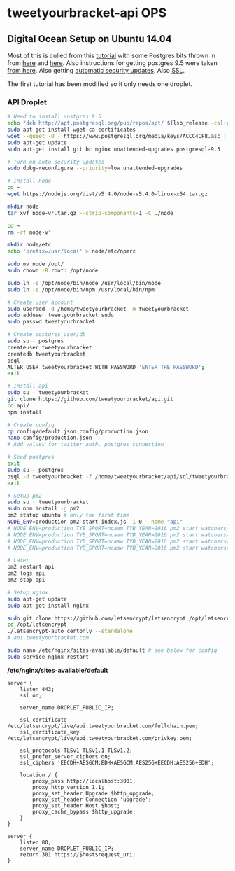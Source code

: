 tweetyourbracket-api OPS
=================

## Digital Ocean Setup on Ubuntu 14.04

Most of this is culled from this [tutorial](https://www.digitalocean.com/community/tutorials/how-to-set-up-a-node-js-application-for-production-on-ubuntu-14-04) with some Postgres bits thrown in from [here](https://www.digitalocean.com/community/tutorials/how-to-install-and-use-postgresql-on-ubuntu-14-04) and [here](https://www.digitalocean.com/community/tutorials/how-to-use-roles-and-manage-grant-permissions-in-postgresql-on-a-vps--2). Also instructions for getting postgres 9.5 were taken [from here](http://blog.chaps.io/2016/02/08/upgrading-postgresql-from-9-4-to-9-5-on-ubuntu-15-10.html). Also getting [automatic security updates](https://help.ubuntu.com/community/AutomaticSecurityUpdates). Also [SSL](https://www.digitalocean.com/community/tutorials/how-to-secure-nginx-with-let-s-encrypt-on-ubuntu-14-04).

The first tutorial has been modified so it only needs one droplet.

### API Droplet

```sh
# Need to install postgres 9.5
echo "deb http://apt.postgresql.org/pub/repos/apt/ $(lsb_release -cs)-pgdg main" | sudo tee /etc/apt/sources.list.d/postgres.list
sudo apt-get install wget ca-certificates
wget --quiet -O - https://www.postgresql.org/media/keys/ACCC4CF8.asc | sudo apt-key add -
sudo apt-get update
sudo apt-get install git bc nginx unattended-upgrades postgresql-9.5

# Turn on auto security updates
sudo dpkg-reconfigure --priority=low unattended-upgrades

# Install node
cd ~
wget https://nodejs.org/dist/v5.4.0/node-v5.4.0-linux-x64.tar.gz

mkdir node
tar xvf node-v*.tar.gz --strip-components=1 -C ./node

cd ~
rm -rf node-v*

mkdir node/etc
echo 'prefix=/usr/local' > node/etc/npmrc

sudo mv node /opt/
sudo chown -R root: /opt/node

sudo ln -s /opt/node/bin/node /usr/local/bin/node
sudo ln -s /opt/node/bin/npm /usr/local/bin/npm

# Create user account
sudo useradd -d /home/tweetyourbracket -m tweetyourbracket
sudo adduser tweetyourbracket sudo
sudo passwd tweetyourbracket

# Create postgres user/db
sudo su - postgres
createuser tweetyourbracket
createdb tweetyourbracket
psql
ALTER USER tweetyourbracket WITH PASSWORD 'ENTER_THE_PASSWORD';
exit

# Install api
sudo su - tweetyourbracket
git clone https://github.com/tweetyourbracket/api.git
cd api/
npm install

# Create config
cp config/default.json config/production.json
nano config/production.json
# Add values for twitter auth, postgres connection

# Seed postgres
exit
sudo su - postgres
psql -d tweetyourbracket -f /home/tweetyourbracket/api/sql/tweetyourbracket.sql
exit

# Setup pm2
sudo su - tweetyourbracket
sudo npm install -g pm2
pm2 statup ubuntu # only the first time
NODE_ENV=production pm2 start index.js -i 0 --name "api"
# NODE_ENV=production TYB_SPORT=ncaam TYB_YEAR=2016 pm2 start watchers/entry.js -i 0 --name "ncaam-entries"
# NODE_ENV=production TYB_SPORT=ncaam TYB_YEAR=2016 pm2 start watchers/score.js -i 0 --name "ncaam-scores"
# NODE_ENV=production TYB_SPORT=ncaaw TYB_YEAR=2016 pm2 start watchers/entry.js -i 0 --name "ncaaw-entries"
# NODE_ENV=production TYB_SPORT=ncaaw TYB_YEAR=2016 pm2 start watchers/score.js -i 0 --name "ncaaw-scores"

# Later
pm2 restart api
pm2 logs api
pm2 stop api

# Setup nginx
sudo apt-get update
sudo apt-get install nginx

sudo git clone https://github.com/letsencrypt/letsencrypt /opt/letsencrypt
cd /opt/letsencrypt
./letsencrypt-auto certonly --standalone
# api.tweetyourbracket.com

sudo nano /etc/nginx/sites-available/default # see below for config
sudo service nginx restart
```

**/etc/nginx/sites-available/default**
```
server {
    listen 443;
    ssl on;

    server_name DROPLET_PUBLIC_IP;

    ssl_certificate /etc/letsencrypt/live/api.tweetyourbracket.com/fullchain.pem;
    ssl_certificate_key /etc/letsencrypt/live/api.tweetyourbracket.com/privkey.pem;

    ssl_protocols TLSv1 TLSv1.1 TLSv1.2;
    ssl_prefer_server_ciphers on;
    ssl_ciphers 'EECDH+AESGCM:EDH+AESGCM:AES256+EECDH:AES256+EDH';

    location / {
        proxy_pass http://localhost:3001;
        proxy_http_version 1.1;
        proxy_set_header Upgrade $http_upgrade;
        proxy_set_header Connection 'upgrade';
        proxy_set_header Host $host;
        proxy_cache_bypass $http_upgrade;
    }
}

server {
    listen 80;
    server_name DROPLET_PUBLIC_IP;
    return 301 https://$host$request_uri;
}
```
